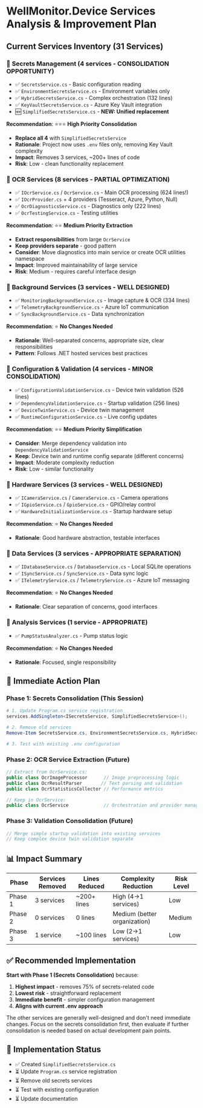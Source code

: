 # WellMonitor.Device Services Analysis & Improvement Plan

## Current Services Inventory (31 Services)

### 📁 **Secrets Management (4 services - CONSOLIDATION OPPORTUNITY)**
- ✅ `SecretsService.cs` - Basic configuration reading
- ✅ `EnvironmentSecretsService.cs` - Environment variables only  
- ✅ `HybridSecretsService.cs` - Complex orchestration (132 lines)
- ✅ `KeyVaultSecretsService.cs` - Azure Key Vault integration
- 🆕 `SimplifiedSecretsService.cs` - **NEW: Unified replacement**

**Recommendation**: ⭐⭐⭐ **High Priority Consolidation**
- **Replace all 4** with `SimplifiedSecretsService` 
- **Rationale**: Project now uses `.env` files only, removing Key Vault complexity
- **Impact**: Removes 3 services, ~200+ lines of code
- **Risk**: Low - clean functionality replacement

### 📁 **OCR Services (8 services - PARTIAL OPTIMIZATION)**
- ✅ `IOcrService.cs` / `OcrService.cs` - Main OCR processing (624 lines!)
- ✅ `IOcrProvider.cs` + 4 providers (Tesseract, Azure, Python, Null)
- ✅ `OcrDiagnosticsService.cs` - Diagnostics only (222 lines)
- ✅ `OcrTestingService.cs` - Testing utilities

**Recommendation**: ⭐⭐ **Medium Priority Extraction**
- **Extract responsibilities** from large `OcrService` 
- **Keep providers separate** - good pattern
- **Consider**: Move diagnostics into main service or create OCR utilities namespace
- **Impact**: Improved maintainability of large service
- **Risk**: Medium - requires careful interface design

### 📁 **Background Services (3 services - WELL DESIGNED)**
- ✅ `MonitoringBackgroundService.cs` - Image capture & OCR (334 lines)
- ✅ `TelemetryBackgroundService.cs` - Azure IoT communication  
- ✅ `SyncBackgroundService.cs` - Data synchronization

**Recommendation**: ⭐ **No Changes Needed**
- **Rationale**: Well-separated concerns, appropriate size, clear responsibilities
- **Pattern**: Follows .NET hosted services best practices

### 📁 **Configuration & Validation (4 services - MINOR CONSOLIDATION)**
- ✅ `ConfigurationValidationService.cs` - Device twin validation (526 lines)
- ✅ `DependencyValidationService.cs` - Startup validation (256 lines)
- ✅ `DeviceTwinService.cs` - Device twin management
- ✅ `RuntimeConfigurationService.cs` - Live config updates

**Recommendation**: ⭐⭐ **Medium Priority Simplification**
- **Consider**: Merge dependency validation into `DependencyValidationService`
- **Keep**: Device twin and runtime config separate (different concerns)
- **Impact**: Moderate complexity reduction
- **Risk**: Low - similar functionality

### 📁 **Hardware Services (3 services - WELL DESIGNED)**
- ✅ `ICameraService.cs` / `CameraService.cs` - Camera operations
- ✅ `IGpioService.cs` / `GpioService.cs` - GPIO/relay control  
- ✅ `HardwareInitializationService.cs` - Startup hardware setup

**Recommendation**: ⭐ **No Changes Needed**
- **Rationale**: Good hardware abstraction, testable interfaces

### 📁 **Data Services (3 services - APPROPRIATE SEPARATION)**
- ✅ `IDatabaseService.cs` / `DatabaseService.cs` - Local SQLite operations
- ✅ `ISyncService.cs` / `SyncService.cs` - Data sync logic
- ✅ `ITelemetryService.cs` / `TelemetryService.cs` - Azure IoT messaging

**Recommendation**: ⭐ **No Changes Needed**
- **Rationale**: Clear separation of concerns, good interfaces

### 📁 **Analysis Services (1 service - APPROPRIATE)**
- ✅ `PumpStatusAnalyzer.cs` - Pump status logic

**Recommendation**: ⭐ **No Changes Needed**
- **Rationale**: Focused, single responsibility

## 🎯 **Immediate Action Plan**

### **Phase 1: Secrets Consolidation (This Session)**
```powershell
# 1. Update Program.cs service registration
services.AddSingleton<ISecretsService, SimplifiedSecretsService>();

# 2. Remove old services
Remove-Item SecretsService.cs, EnvironmentSecretsService.cs, HybridSecretsService.cs, KeyVaultSecretsService.cs

# 3. Test with existing .env configuration
```

### **Phase 2: OCR Service Extraction (Future)**
```csharp
// Extract from OcrService.cs:
public class OcrImageProcessor      // Image preprocessing logic
public class OcrResultParser       // Text parsing and validation  
public class OcrStatisticsCollector // Performance metrics

// Keep in OcrService:
public class OcrService             // Orchestration and provider management
```

### **Phase 3: Validation Consolidation (Future)**
```csharp
// Merge simple startup validation into existing services
// Keep complex device twin validation separate
```

## 📊 **Impact Summary**

| Phase | Services Removed | Lines Reduced | Complexity Reduction | Risk Level |
|-------|------------------|---------------|---------------------|------------|
| Phase 1 | 3 services | ~200+ lines | High (4→1 services) | Low |
| Phase 2 | 0 services | 0 lines | Medium (better organization) | Medium |
| Phase 3 | 1 service | ~100 lines | Low (2→1 services) | Low |

## ✅ **Recommended Implementation**

**Start with Phase 1 (Secrets Consolidation)** because:
1. **Highest impact** - removes 75% of secrets-related code
2. **Lowest risk** - straightforward replacement
3. **Immediate benefit** - simpler configuration management
4. **Aligns with current .env approach**

The other services are generally well-designed and don't need immediate changes. Focus on the secrets consolidation first, then evaluate if further consolidation is needed based on actual development pain points.

## 🔧 **Implementation Status**

- ✅ Created `SimplifiedSecretsService.cs`
- ⏳ Update `Program.cs` service registration  
- ⏳ Remove old secrets services
- ⏳ Test with existing configuration
- ⏳ Update documentation
